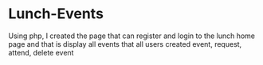 # Lunch-Events
Using php, I created the page that can register and login to the lunch home page and that is display all events that all users created event, request, attend, delete event 

